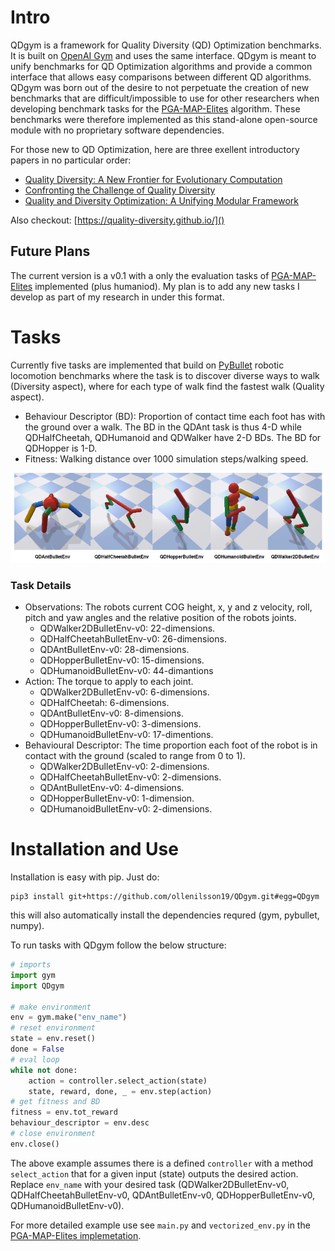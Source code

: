 # Intro

QDgym is a framework for Quality Diversity (QD) Optimization benchmarks. It is built on [OpenAI Gym](https://github.com/openai/gym) and uses the same interface. QDgym is meant to unify benchmarks for QD Optimization algorithms and provide a common interface that allows easy comparisons between different QD algorithms. QDgym was born out of the desire to not perpetuate the creation of new benchmarks that are difficult/impossible to use for other researchers when developing benchmark tasks for the [PGA-MAP-Elites](https://github.com/ollenilsson19/PGA-MAP-Elites) algorithm. These benchmarks were therefore implemented as this stand-alone open-source module with no proprietary software dependencies.

For those new to QD Optimization, here are three exellent introductory papers in no particular order:

+ [Quality Diversity: A New Frontier for Evolutionary Computation](http://eplex.cs.ucf.edu/papers/pugh_frontiers16.pdf)
+ [Confronting the Challenge of Quality Diversity](https://eplex.cs.ucf.edu/papers/pugh_gecco15.pdf)
+ [Quality and Diversity Optimization: A Unifying Modular Framework](https://arxiv.org/pdf/1708.09251.pdf)

Also checkout: [https://quality-diversity.github.io/]()

## Future Plans
The current version is a v0.1 with a only the evaluation tasks of [PGA-MAP-Elites](https://github.com/ollenilsson19/PGA-MAP-Elites) implemented (plus humaniod). My plan is to add any new tasks I develop as part of my research in under this format. 

# Tasks

Currently five tasks are implemented that build on [PyBullet](https://github.com/bulletphysics/bullet3/tree/master/examples/pybullet) robotic locomotion benchmarks where the task is to discover diverse ways to walk (Diversity aspect), where for each type of walk find the fastest walk (Quality aspect).

+ Behaviour Descriptor (BD): Proportion of contact time each foot has with the ground over a walk. The BD in the QDAnt task is thus 4-D while QDHalfCheetah, QDHumanoid and QDWalker have 2-D BDs. The BD for QDHopper is 1-D.
+ Fitness: Walking distance over 1000 simulation steps/walking speed.


<p align="center">
<img style="float: center;" src="fig/QD_envs2.png" width="865">
</p>


### Task Details
+ Observations: The robots current COG height, x, y and z velocity, roll, pitch
and yaw angles and the relative position of the robots joints.
    + QDWalker2DBulletEnv-v0: 22-dimensions.
    + QDHalfCheetahBulletEnv-v0: 26-dimensions.
    + QDAntBulletEnv-v0: 28-dimensions.
    + QDHopperBulletEnv-v0: 15-dimensions.
    + QDHumanoidBulletEnv-v0: 44-dimantions
+ Action: The torque to apply to each joint.
    + QDWalker2DBulletEnv-v0: 6-dimensions.
    + QDHalfCheetah: 6-dimensions.
    + QDAntBulletEnv-v0: 8-dimensions.
    + QDHopperBulletEnv-v0: 3-dimensions.
    + QDHumanoidBulletEnv-v0: 17-dimentions.
+ Behavioural Descriptor: The time proportion each foot of the robot is in contact with the ground (scaled to range from 0 to 1).
    + QDWalker2DBulletEnv-v0: 2-dimensions.
    + QDHalfCheetahBulletEnv-v0: 2-dimensions.
    + QDAntBulletEnv-v0: 4-dimensions.
    + QDHopperBulletEnv-v0: 1-dimension.
    + QDHumanoidBulletEnv-v0: 2-dimensions.





# Installation and Use

Installation is easy with pip. Just do:

```
pip3 install git+https://github.com/ollenilsson19/QDgym.git#egg=QDgym
```

this will also automatically install the dependencies requred (gym, pybullet, numpy).

To run tasks with QDgym follow the below structure: 

``` python
# imports
import gym
import QDgym

# make environment
env = gym.make("env_name")
# reset environment
state = env.reset()
done = False
# eval loop
while not done: 
    action = controller.select_action(state)
    state, reward, done, _ = env.step(action) 
# get fitness and BD
fitness = env.tot_reward
behaviour_descriptor = env.desc
# close environment
env.close()
```

The above example assumes there is a defined `controller` with a method `select_action` that for a given input (state) outputs the desired action. Replace `env_name` with your desired task (QDWalker2DBulletEnv-v0, QDHalfCheetahBulletEnv-v0, QDAntBulletEnv-v0, QDHopperBulletEnv-v0, QDHumanoidBulletEnv-v0).

For more detailed example use see `main.py` and `vectorized_env.py` in the [PGA-MAP-Elites implemetation](https://github.com/ollenilsson19/PGA-MAP-Elites).

